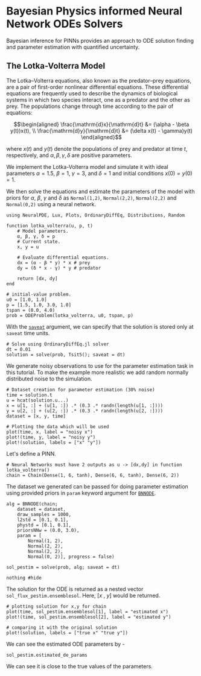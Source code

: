 # Bayesian Physics informed Neural Network ODEs Solvers

Bayesian inference for PINNs provides an approach to ODE solution finding and parameter estimation with quantified uncertainty.

## The Lotka-Volterra Model

The Lotka–Volterra equations, also known as the predator–prey equations, are a pair of first-order nonlinear differential equations. These differential equations are frequently used to describe the dynamics of biological systems in which two species interact, one as a predator and the other as prey. The populations change through time according to the pair of equations:

```math
\begin{aligned}
\frac{\mathrm{d}x}{\mathrm{d}t} &= (\alpha - \beta y(t))x(t), \\
\frac{\mathrm{d}y}{\mathrm{d}t} &= (\delta x(t) - \gamma)y(t)
\end{aligned}
```

where $x(t)$ and $y(t)$ denote the populations of prey and predator at time $t$, respectively, and $\alpha, \beta, \gamma, \delta$ are positive parameters.

We implement the Lotka-Volterra model and simulate it with ideal parameters $\alpha = 1.5$, $\beta = 1$, $\gamma = 3$, and $\delta = 1$ and initial conditions $x(0) = y(0) = 1$.

We then solve the equations and estimate the parameters of the model with priors for $\alpha$, $\beta$, $\gamma$ and $\delta$ as  `Normal(1,2)`, `Normal(2,2)`, `Normal(2,2)` and `Normal(0,2)` using a neural network.

```@example bpinn
using NeuralPDE, Lux, Plots, OrdinaryDiffEq, Distributions, Random

function lotka_volterra(u, p, t)
    # Model parameters.
    α, β, γ, δ = p
    # Current state.
    x, y = u

    # Evaluate differential equations.
    dx = (α - β * y) * x # prey
    dy = (δ * x - γ) * y # predator

    return [dx, dy]
end

# initial-value problem.
u0 = [1.0, 1.0]
p = [1.5, 1.0, 3.0, 1.0]
tspan = (0.0, 4.0)
prob = ODEProblem(lotka_volterra, u0, tspan, p)
```

With the [`saveat`](https://docs.sciml.ai/DiffEqDocs/stable/basics/common_solver_opts/) argument, we can specify that the solution is stored only at `saveat` time units.

```@example bpinn
# Solve using OrdinaryDiffEq.jl solver
dt = 0.01
solution = solve(prob, Tsit5(); saveat = dt)
```

We generate noisy observations to use for the parameter estimation task in this tutorial. To make the example more realistic we add random normally distributed noise to the simulation.

```@example bpinn
# Dataset creation for parameter estimation (30% noise)
time = solution.t
u = hcat(solution.u...)
x = u[1, :] + (u[1, :]) .* (0.3 .* randn(length(u[1, :])))
y = u[2, :] + (u[2, :]) .* (0.3 .* randn(length(u[2, :])))
dataset = [x, y, time]

# Plotting the data which will be used
plot(time, x, label = "noisy x")
plot!(time, y, label = "noisy y")
plot!(solution, labels = ["x" "y"])
```

Let's define a PINN.

```@example bpinn
# Neural Networks must have 2 outputs as u -> [dx,dy] in function lotka_volterra()
chain = Chain(Dense(1, 6, tanh), Dense(6, 6, tanh), Dense(6, 2))
```

The dataset we generated can be passed for doing parameter estimation using provided priors in `param` keyword argument for [`BNNODE`](@ref).

```@example bpinn
alg = BNNODE(chain;
    dataset = dataset,
    draw_samples = 1000,
    l2std = [0.1, 0.1],
    phystd = [0.1, 0.1],
    priorsNNw = (0.0, 3.0),
    param = [
        Normal(1, 2),
        Normal(2, 2),
        Normal(2, 2),
        Normal(0, 2)], progress = false)

sol_pestim = solve(prob, alg; saveat = dt)

nothing #hide
```

The solution for the ODE is returned as a nested vector `sol_flux_pestim.ensemblesol`. Here, [$x$ , $y$] would be returned.

```@example bpinn
# plotting solution for x,y for chain
plot(time, sol_pestim.ensemblesol[1], label = "estimated x")
plot!(time, sol_pestim.ensemblesol[2], label = "estimated y")

# comparing it with the original solution
plot!(solution, labels = ["true x" "true y"])
```

We can see the estimated ODE parameters by -

```@example bpinn
sol_pestim.estimated_de_params
```

We can see it is close to the true values of the parameters.
